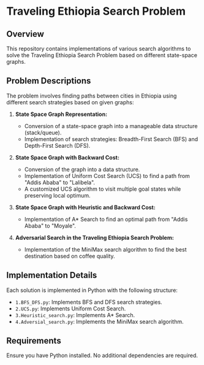 # Traveling Ethiopia Search Problem

## Overview
This repository contains implementations of various search algorithms to solve the Traveling Ethiopia Search Problem based on different state-space graphs.

## Problem Descriptions
The problem involves finding paths between cities in Ethiopia using different search strategies based on given graphs:

1. **State Space Graph Representation:**
   - Conversion of a state-space graph into a manageable data structure (stack/queue).
   - Implementation of search strategies: Breadth-First Search (BFS) and Depth-First Search (DFS).

2. **State Space Graph with Backward Cost:**
   - Conversion of the graph into a data structure.
   - Implementation of Uniform Cost Search (UCS) to find a path from "Addis Ababa" to "Lalibela".
   - A customized UCS algorithm to visit multiple goal states while preserving local optimum.

3. **State Space Graph with Heuristic and Backward Cost:**
   - Implementation of A* Search to find an optimal path from "Addis Ababa" to "Moyale".

4. **Adversarial Search in the Traveling Ethiopia Search Problem:**
   - Implementation of the MiniMax search algorithm to find the best destination based on coffee quality.

## Implementation Details
Each solution is implemented in Python with the following structure:

- `1.BFS_DFS.py`: Implements BFS and DFS search strategies.
- `2.UCS.py`: Implements Uniform Cost Search.
- `3.Heuristic_search.py`: Implements A* Search.
- `4.Adversial_search.py`: Implements the MiniMax search algorithm.

## Requirements
Ensure you have Python installed. No additional dependencies are required.


